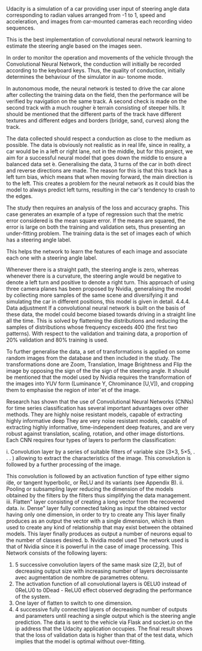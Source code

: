 Udacity is a simulation of a car providing user input of steering angle data corresponding to radian values arranged from -1 to 1, speed and acceleration, and images from car-mounted cameras each recording video sequences.

This is the best implementation of convolutional neural network learning to estimate the steering angle based on the images seen.

In order to monitor the operation and movements of the vehicle through the Convolutional Neural Network, the conduction will initially be recorded according to the keyboard keys. Thus, the quality of conduction, initially determines the behaviour of the simulator in au-
tonome mode.

In autonomous mode, the neural network is tested to drive the car alone after collecting the training data on the field, then the performance will be verified by navigation on the same track. A second check is made on the second track with a much rougher ́e terrain consisting of steeper hills. It should be mentioned that the different parts of the track have different textures and different edges and borders (bridge, sand, curves) along the track.

The data collected should respect a conduction as close to the medium as possible. The data is obviously not realistic as in real life, since in reality, a car would be in a left or right lane, not in the middle, but for this project, we aim for a successful neural model that goes down the middle to ensure a balanced data set ́e. Generalising the data, 3 turns of the car in both direct and reverse directions are made. The reason for this is that this track has a left turn bias, which means that when moving forward, the main direction is to the left. This creates a problem for the neural network as it could bias the model to always predict left turns, resulting in the car's tendency to crash to the edges.

The study then requires an analysis of the loss and accuracy graphs. This case generates an example of a type of regression such that the metric error considered is the mean square error. If the means are squared, the error is large on both the training and validation sets, thus presenting an under-fitting problem. The training data is the set of images each of which has a steering angle label.

This helps the network to learn the features of each image and associate each one with a steering angle label.

Whenever there is a straight path, the steering angle is zero, whereas whenever there is a curvature, the steering angle would be negative to denote a left turn and positive to denote a right turn.
This approach of using three camera planes has been proposed by Nvidia, generalising the model by collecting more samples of the same scene and diversifying it and simulating the car in different positions, this model is given in detail.
4.4.4. Data adjustment If a convolutional neural network is built on the basis of these data, the model could become biased towards driving in a straight line all the time. This is solved by flattening the distributions and reducing the samples of distributions whose frequency exceeds 400 (the first two patterns).
With respect to the validation and training data, a proportion of 20% validation and 80% training is used.

To further generalise the data, a set of transformations is applied on some random images from the database and then included in the study. The transformations done are Zoom, Translation, Image Brightness and Flip the image by opposing the sign of the
the sign of the steering angle. It should be mentioned that the model used by Nvidia requires the transformation of the images into YUV form (Luminance Y, Chrominance [U,V]), and cropping them to emphasise the region of interˆet of the image.

Research has shown that the use of Convolutional Neural Networks (CNNs) for time series classification has several important advantages over other methods. They are highly noise resistant models, capable of extracting highly informative deep
They are very noise resistant models, capable of extracting highly informative, time-independent deep features, and are very robust against translation, scaling, rotation, and other image distortions.
Each CNN requires four types of layers to perform the classification:

i. Convolution layer by a series of suitable filters of variable size (3×3, 5×5, . . . ) allowing to extract the characteristics of the image. This convolution is followed by a further processing of the image.

This convolution is followed by an activation function of type either sigmo ̈ıde, or tangent
hyperbolic, or ReLU and its variants (see Appendix B).
ii. Pooling or subsampling layer reducing the dimension of the models obtained by the filters
by the filters thus simplifying the data management.
iii. Flatten" layer consisting of creating a long vector from the recovered data.
iv. Dense" layer fully connected taking as input the obtained vector having only one dimension, in order to try to create any
This layer finally produces as an output the vector with a single dimension, which is then used to create any kind of relationship that may exist between the obtained models.
This layer finally produces as output a number of neurons equal to the number of classes
desired.
b. Nvidia model used
The network used is that of Nvidia since it is powerful in the case of image processing.
This Network consists of the following layers:
1. 5 successive convolution layers of the same mask size (2,2), but of decreasing output size with increasing number of layers
decroissante avec augmentation de nombre de parametres obtenu.
2. The activation function of all convolutional layers is 0ELU0 instead of 0ReLU0 to
0Dead - ReLU0 effect observed degrading the performance of the system.
3. One layer of flatten to switch to one dimension.
4. 4 successive fully connected layers of decreasing number of outputs and parameters until reaching a single output which is the steering angle prediction.
The data is sent to the vehicle via Flask and socket.io on the ip address that the Udacity application occupies. The final result shows that the loss of validation data is higher than that of the test data, which implies that the model is optimal without over-fitting.
